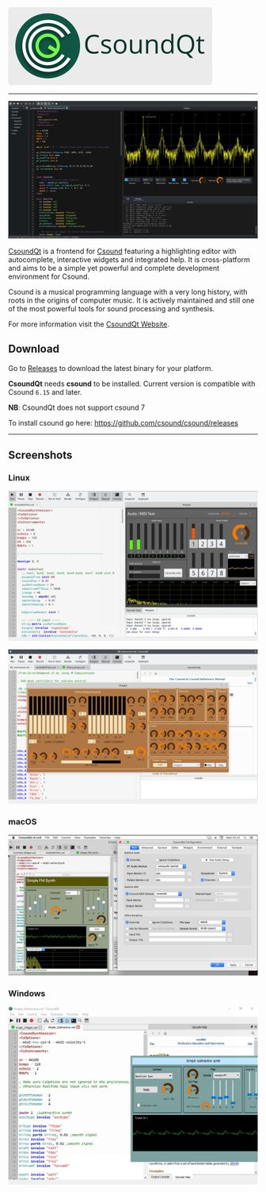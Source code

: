 ![CsoundQt](doc/images/csoundqt-title.png)

---

![CsoundQt](doc/images/screenshot-linux-spectrumanalyzer.jpg)

[CsoundQt](http://csoundqt.github.io) is a frontend for [Csound](http://csound.github.io/) featuring a 
highlighting editor with autocomplete, interactive widgets and integrated help. It is cross-platform and 
aims to be a simple yet powerful and complete development environment for Csound. 

Csound is a musical programming language with a very long history, with roots in the origins of computer 
music. It is actively maintained and still one of the most powerful tools for sound processing and synthesis. 

For more information visit the [CsoundQt Website](http://csoundqt.github.io).

## Download

Go to [Releases](https://github.com/CsoundQt/CsoundQt/releases) to download the latest binary for your platform.

**CsoundQt** needs **csound** to be installed. Current version is compatible with Csound `6.15` and later. 

**NB**: CsoundQt does not support csound 7

To install csound go here: <https://github.com/csound/csound/releases>

-----------

## Screenshots

### Linux
![CsooundQt in Linux](doc/images/screenshot1-linux.jpg)

![CsooundQt in Linux](doc/images/screenshot2-linux.png)

### macOS
![CsooundQt in macOS](doc/images/screenshot3-macos.jpg)

### Windows
![CsooundQt in Windows](doc/images/screenshot5-win.jpg)


